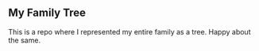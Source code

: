 ## My Family Tree

This is a repo where I represented my entire family as a tree. Happy about the same.
